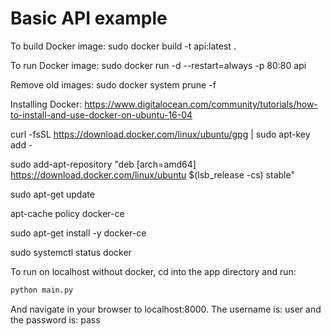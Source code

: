 # Basic API example

To build Docker image:
sudo docker build -t api:latest .

To run Docker image:
sudo docker run -d --restart=always -p 80:80 api

Remove old images:
sudo docker system prune -f

Installing Docker:
https://www.digitalocean.com/community/tutorials/how-to-install-and-use-docker-on-ubuntu-16-04

curl -fsSL https://download.docker.com/linux/ubuntu/gpg | sudo apt-key add -

sudo add-apt-repository "deb [arch=amd64] https://download.docker.com/linux/ubuntu $(lsb_release -cs) stable"

sudo apt-get update

apt-cache policy docker-ce

sudo apt-get install -y docker-ce

sudo systemctl status docker

To run on localhost without docker, cd into the app directory and run:
```python
python main.py
```
And navigate in your browser to localhost:8000. The username is: user and the password is: pass

